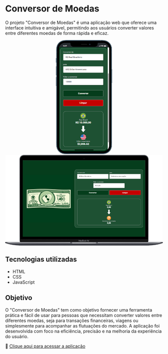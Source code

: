 # Conversor de Moedas

<p>O projeto "Conversor de Moedas" é uma aplicação web que oferece uma interface intuitiva e amigável, permitindo aos usuários converter valores entre diferentes moedas de forma rápida e eficaz.</p>

<div align=center>  
    <img width=180px heigth=auto src="https://github.com/ericleirosario/convert-money/blob/master/assets/img/mobile.png?raw=true" alt="Conversor Mobile"/>
    <img width=635px heigth=auto src="https://github.com/ericleirosario/convert-money/blob/master/assets/img/desktop.png?raw=true" alt="Conversor Desktop"/>  
</div>

## Tecnologias utilizadas

- HTML
- CSS
- JavaScript

## Objetivo

<p>O "Conversor de Moedas" tem como objetivo fornecer uma ferramenta prática e fácil de usar para pessoas que necessitam converter valores entre diferentes moedas, 
seja para transações financeiras, viagens ou simplesmente para acompanhar as flutuações do mercado. 
A aplicação foi desenvolvida com foco na eficiência, precisão e na melhoria da experiência do usuário.</p>

🔗 [Clique aqui para acessar a aplicação](https://ericleirosario.github.io/convert-money/)
